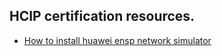 ## HCIP certification resources.
- [How to install huawei ensp network simulator](https://infosyte.com/how-to-install-huawei-ensp-network-simulator/)
